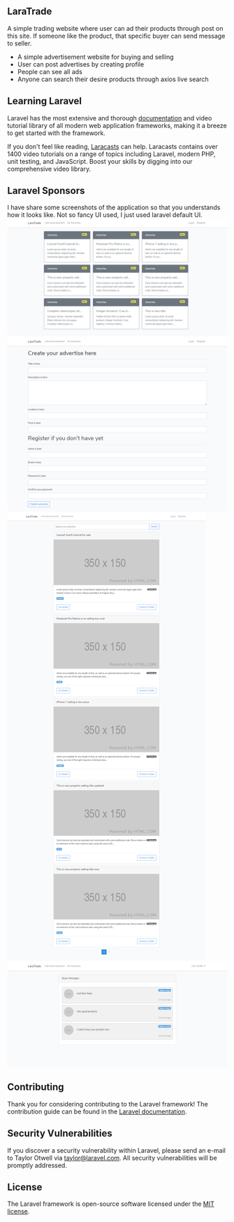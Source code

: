 ## LaraTrade

A simple trading website where user can ad their products through post on this site. If someone like the product, that specific buyer can send message to seller. 

- A simple advertisement website for buying and selling
- User can post advertises by creating profile
- People can see all ads
- Anyone can search their desire products through axios live search


## Learning Laravel

Laravel has the most extensive and thorough [documentation](https://laravel.com/docs) and video tutorial library of all modern web application frameworks, making it a breeze to get started with the framework.

If you don't feel like reading, [Laracasts](https://laracasts.com) can help. Laracasts contains over 1400 video tutorials on a range of topics including Laravel, modern PHP, unit testing, and JavaScript. Boost your skills by digging into our comprehensive video library.

## Laravel Sponsors

I have share some screenshots of the application so that you understands how it looks like. Not so fancy UI used, I just used laravel default UI.
![ScreenShot](/screenshots/1.jpg)
![ScreenShot](/screenshots/2.jpg)
![ScreenShot](/screenshots/3.jpg)
![ScreenShot](/screenshots/4.jpg)
## Contributing

Thank you for considering contributing to the Laravel framework! The contribution guide can be found in the [Laravel documentation](https://laravel.com/docs/contributions).

## Security Vulnerabilities

If you discover a security vulnerability within Laravel, please send an e-mail to Taylor Otwell via [taylor@laravel.com](mailto:taylor@laravel.com). All security vulnerabilities will be promptly addressed.

## License

The Laravel framework is open-source software licensed under the [MIT license](https://opensource.org/licenses/MIT).
